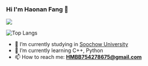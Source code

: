 ### Hi I'm Haonan Fang 👋

![](https://github-readme-stats.vercel.app/api?username=Neon-Rainbow&show_icons=true&theme=radical) 

![Top Langs](https://github-readme-stats.vercel.app/api/top-langs/?username=Neon-Rainbow&layout=compact&theme=tokyonight)

- 🔭 I’m currently studying in [Soochow University](http://scst.suda.edu.cn)
- 🌱 I’m currently learning C++, Python
- 📫 How to reach me: **HMBB754278675@gmail.com**

